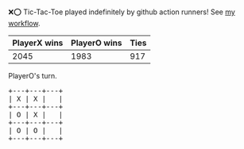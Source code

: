:x::o: Tic-Tac-Toe played indefinitely by github action runners! See [my workflow](.github/workflows/play.yaml).

|PlayerX wins|PlayerO wins|Ties|
|-|-|-|
|2045|1983|917|

PlayerO's turn.

<pre>
+---+---+---+
| X | X |   |
+---+---+---+
| O | X |   |
+---+---+---+
| O | O |   |
+---+---+---+
</pre>